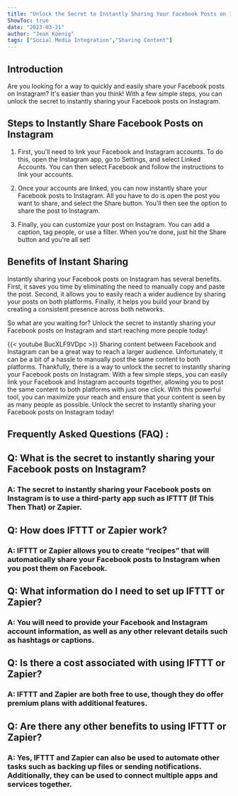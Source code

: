 ```yaml
---
title: "Unlock the Secret to Instantly Sharing Your Facebook Posts on Instagram!"
ShowToc: true 
date: "2023-03-21"
author: "Jean Koenig" 
tags: ["Social Media Integration","Sharing Content"]
---
```

## Introduction

Are you looking for a way to quickly and easily share your Facebook posts on Instagram? It's easier than you think! With a few simple steps, you can unlock the secret to instantly sharing your Facebook posts on Instagram. 

## Steps to Instantly Share Facebook Posts on Instagram

1. First, you'll need to link your Facebook and Instagram accounts. To do this, open the Instagram app, go to Settings, and select Linked Accounts. You can then select Facebook and follow the instructions to link your accounts. 

2. Once your accounts are linked, you can now instantly share your Facebook posts to Instagram. All you have to do is open the post you want to share, and select the Share button. You'll then see the option to share the post to Instagram. 

3. Finally, you can customize your post on Instagram. You can add a caption, tag people, or use a filter. When you're done, just hit the Share button and you're all set! 

## Benefits of Instant Sharing

Instantly sharing your Facebook posts on Instagram has several benefits. First, it saves you time by eliminating the need to manually copy and paste the post. Second, it allows you to easily reach a wider audience by sharing your posts on both platforms. Finally, it helps you build your brand by creating a consistent presence across both networks. 

So what are you waiting for? Unlock the secret to instantly sharing your Facebook posts on Instagram and start reaching more people today!

{{< youtube BucXLF9VDpc >}} 
Sharing content between Facebook and Instagram can be a great way to reach a larger audience. Unfortunately, it can be a bit of a hassle to manually post the same content to both platforms. Thankfully, there is a way to unlock the secret to instantly sharing your Facebook posts on Instagram. With a few simple steps, you can easily link your Facebook and Instagram accounts together, allowing you to post the same content to both platforms with just one click. With this powerful tool, you can maximize your reach and ensure that your content is seen by as many people as possible. Unlock the secret to instantly sharing your Facebook posts on Instagram today!

## Frequently Asked Questions (FAQ) :
<h2>Q: What is the secret to instantly sharing your Facebook posts on Instagram?</h2>

<h3>A: The secret to instantly sharing your Facebook posts on Instagram is to use a third-party app such as IFTTT (If This Then That) or Zapier.</h3>

<h2>Q: How does IFTTT or Zapier work?</h2>

<h3>A: IFTTT or Zapier allows you to create “recipes” that will automatically share your Facebook posts to Instagram when you post them on Facebook.</h3>

<h2>Q: What information do I need to set up IFTTT or Zapier?</h2>

<h3>A: You will need to provide your Facebook and Instagram account information, as well as any other relevant details such as hashtags or captions.</h3>

<h2>Q: Is there a cost associated with using IFTTT or Zapier?</h2>

<h3>A: IFTTT and Zapier are both free to use, though they do offer premium plans with additional features.</h3>

<h2>Q: Are there any other benefits to using IFTTT or Zapier?</h2>

<h3>A: Yes, IFTTT and Zapier can also be used to automate other tasks such as backing up files or sending notifications. Additionally, they can be used to connect multiple apps and services together.</h3>




